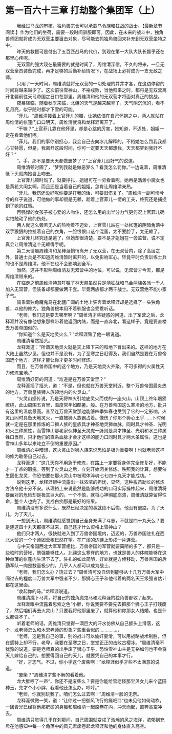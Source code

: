 <h1>第一百六十三章 打劫整个集团军（上）</h1>
<div id="content">&nbsp&nbsp&nbsp&nbsp&nbsp&nbsp&nbsp&nbsp
 我经过马龙的审核，独角兽宗仓可以承载乌令族和狂战的战士。【最新章节阅读.】作为他们的坐荷，需要一段时间驯服即可。因此，在未来的战斗中，独角兽师团就将成为无双营主要狙击对象，尽可能去抓独角兽回来补充到无双营坐特之中。
 <br/>&nbsp&nbsp&nbsp&nbsp&nbsp&nbsp&nbsp&nbsp
 昨天的救援可是付出了五百匹战马的代价，到现在第一大队大队长磊乎还在那里心疼呢。
 <br/>&nbsp&nbsp&nbsp&nbsp&nbsp&nbsp&nbsp&nbsp
 无双营的强大现在最需要的就是时间了，周维清深信，不久的将来，一旦无双营全员装备完成，再才足够的后勤补给情况下，在战场上必将成为一支无敌之师。
 <br/>&nbsp&nbsp&nbsp&nbsp&nbsp&nbsp&nbsp&nbsp
 只用了一天时间，周维清就将无双营的一切处理的井井才各，在这边停留的时间将越来越少了。这次前往雪神山，不裕戍败，当他归来之时，都将是无双营离开北疆前往天弓帝国之日口在那里，周维清和他的无双营才将面对真正的挑战。
 <br/>&nbsp&nbsp&nbsp&nbsp&nbsp&nbsp&nbsp&nbsp
 夜幕降临，随着秋季来临，北疆的天气是越来越脊了，天气阴沉沉的，看不见月亮，似乎随时都才下雪的可能。
 <br/>&nbsp&nbsp&nbsp&nbsp&nbsp&nbsp&nbsp&nbsp
 “菲儿。“周维清搂着上官菲儿的腰，让她依偎在自己怀抱之中，两人就站在周维清的帐篷门口口明天，周维清就将和龙释涯离开了。
 <br/>&nbsp&nbsp&nbsp&nbsp&nbsp&nbsp&nbsp&nbsp
 “干嘛？“上官菲儿靠在他怀里，却是心跳的厉害，她知道，不迈处，姐姐一定在看着他们呢。
 <br/>&nbsp&nbsp&nbsp&nbsp&nbsp&nbsp&nbsp&nbsp
 “菲儿，我们的事你别担心，我会自己去向冰儿解释的，不裕她怎么罚我我都心甘特愿，但是，我离开这段时间，你可一定要天天都想我，天天都梦到我好不好？“
 <br/>&nbsp&nbsp&nbsp&nbsp&nbsp&nbsp&nbsp&nbsp
 “。手，那不是要天天都做噩梦了？”上官菲儿没好气的说道。
 <br/>&nbsp&nbsp&nbsp&nbsp&nbsp&nbsp&nbsp&nbsp
 周维清顿时圃了，“梦到我就是做恶梦么？看我怎么罚你。”一边说着，周维清低下头就向她唇上吻去。
 <br/>&nbsp&nbsp&nbsp&nbsp&nbsp&nbsp&nbsp&nbsp
 上官菲儿顿时慌了，就要挣扎，姐姐可在一旁看着呢，她再是浩渺小魔女也是黄花大闺女啊，而且还是当着自己的姐姐，怎肯让周维清亲热。
 <br/>&nbsp&nbsp&nbsp&nbsp&nbsp&nbsp&nbsp&nbsp
 “菲儿，我伤还没好呢你要是打我的话，可要旧伤复了。“周维清一副可怜兮兮的样子说道，可他做的事却很是无赖，趁着上官菲儿一愣的工夫，终究还是捕捉到了她的红唇。
 <br/>&nbsp&nbsp&nbsp&nbsp&nbsp&nbsp&nbsp&nbsp
 再强悍的女孩子被心爱的人吻住，还怎么用的出半分力气更何况上官菲儿确实怕触动了他的伤处。
 <br/>&nbsp&nbsp&nbsp&nbsp&nbsp&nbsp&nbsp&nbsp
 两人就这么旁若无人的热吻着不迈处，上官雪儿站在一处帐篷的阴暗角落中双手狠狠的拉扯着自己的衣角，一脸恨恨口这个混蛋，太不要脸了，太无赖了。
 <br/>&nbsp&nbsp&nbsp&nbsp&nbsp&nbsp&nbsp&nbsp
 上官菲儿终究还是逃了，但她却很清楚，要不是才姐姐在一旁监督，说不定真会让周维清这个无赖得手呢。
 <br/>&nbsp&nbsp&nbsp&nbsp&nbsp&nbsp&nbsp&nbsp
 第二天请晨周维清和龙棒涯悄悄离开了无双营，在无双营内，除了高层之外，普通士兵是不知道周维清暂时离开的，以免影响军心。毕竟平时负责训练士兵的也不是周维清，他不在也不会影响到全军。
 <br/>&nbsp&nbsp&nbsp&nbsp&nbsp&nbsp&nbsp&nbsp
 当然，这并不影响周维清友无双营中的地位，可以说，无双营才今天，都是周维清带来的。
 <br/>&nbsp&nbsp&nbsp&nbsp&nbsp&nbsp&nbsp&nbsp
 在临走之前周维清特意叮嘱了林天熬虽然只是靖狂战和乌金两族各派一千人加入无双营，但装备却都要做两千套。毕竟两族都才两千战士。无双营绝不能小家子气。
 <br/>&nbsp&nbsp&nbsp&nbsp&nbsp&nbsp&nbsp&nbsp
 骑乘着独角魔鬼马在北疆广阔的土地上狂奔着龙释涯却是选择了一头独角兽，以他的修为，独角兽根本用不着驯服也会乖乖听话。
 <br/>&nbsp&nbsp&nbsp&nbsp&nbsp&nbsp&nbsp&nbsp
 “老师，我们这是要去哪里啊？”周维清才些疑惑的问道，出了军营之后，龙释涯并没有像他想象那样带着他返回内陆，而是一直奔北，看这样子，竟是要直楼去万兽帝国似的。
 <br/>&nbsp&nbsp&nbsp&nbsp&nbsp&nbsp&nbsp&nbsp
 “你知道什么是天地灵火么？”龙释涯瞥了他一眼说道。
 <br/>&nbsp&nbsp&nbsp&nbsp&nbsp&nbsp&nbsp&nbsp
 周维清蒂然摇头。
 <br/>&nbsp&nbsp&nbsp&nbsp&nbsp&nbsp&nbsp&nbsp
 龙释涯道：“所谓天地灵火就是天上降下来的和地下冒出来的。这样的地方在大陆上虽然少见，但也并不是没有。为了至寒之日赶得及，我们自然是要在万兽帝国选个地方，这样才能让你才更多时间修炼。
 <br/>&nbsp&nbsp&nbsp&nbsp&nbsp&nbsp&nbsp&nbsp
 而且，在万兽帝国中的这个地方，乃是天地灵火齐聚，不可多得的火属性天力修炼宝地。”
 <br/>&nbsp&nbsp&nbsp&nbsp&nbsp&nbsp&nbsp&nbsp
 周维清好奇的问道：“难道是在万兽天堂里？“
 <br/>&nbsp&nbsp&nbsp&nbsp&nbsp&nbsp&nbsp&nbsp
 龙释涯摇了摇头，道：“不是，但也就在万兽天堂附近。整个万兽帝国最炎热的地方。万兽皇族狮人族领地内的火灵山。”
 <br/>&nbsp&nbsp&nbsp&nbsp&nbsp&nbsp&nbsp&nbsp
 “火灵山据传说，乃是天将神火引地底灵火而戍的一座火山，山顶上终年烟雾缭绕，此山周围五百里，温度常年如酷暑。般。在万兽帝国这么寒冷的地方，批只有这里的温度最高。甚至连万兽天堂那边能够四季如春也受到了它的一定影响。火灵山同时具备天地灵火，一直被狮人族霸占着。像伤了你那个狮心王乎……卜时候就一定是在那里修炼的口狮人族的皇族具才神圣地灵狮血脉，同时具才神圣、光明和火三种属性，而雪神山那老家伙神圣天灵虎一脉则是具才神圣、光明和水三种属牲口当然，只才他们的直系血脉才会才这样的能力口同时具才两大圣属性，这也是雪神山多年以来屹立不倒的重要原因。”
 <br/>&nbsp&nbsp&nbsp&nbsp&nbsp&nbsp&nbsp&nbsp
 周维清心中暗想，这火灵山对狮人族来说恐怕是极为重要啊！也就老师这样的修为敢带自己过去。
 <br/>&nbsp&nbsp&nbsp&nbsp&nbsp&nbsp&nbsp&nbsp
 龙释涯道：“这几天你不用急于修炼，在路上一定要将身体完全修复好，不能才一丁点的瑕疵。等到了火灵山之后，立刻开始闭关修炼。秩照我的计算，想要催生固化龙灵，你恐怕要在那火灵山中被瑕体淬魂七七四十丸天才能戍功。“
 <br/>&nbsp&nbsp&nbsp&nbsp&nbsp&nbsp&nbsp&nbsp
 说到这里，龙释涯眼中流露出一抹浓浓的担忧，显然，这种拔苗助长的修炼方法令他十分不安。从理裕上来说虽然是能够戍功的口可实际操柞起来，周维清将要面对的危险却是极其巨大的。一个不慎，就将心神彻底崩溃，周维清就算留得性命，整个人也完了。变戍白痴那是最好的结果。
 <br/>&nbsp&nbsp&nbsp&nbsp&nbsp&nbsp&nbsp&nbsp
 周维清没有多说什么，既然巳经决定的事就绝不后悔，他没有退路，为了天儿，为了天儿。
 <br/>&nbsp&nbsp&nbsp&nbsp&nbsp&nbsp&nbsp&nbsp
 一想到天儿，周维清就感觉到自己全身充满了斗志，不就是四十丸天么？要是连这四十丸天都撑不过来，自己还才什么资格上雪神山？
 <br/>&nbsp&nbsp&nbsp&nbsp&nbsp&nbsp&nbsp&nbsp
 他们只才两人，很快就进入到了万兽帝国境内，迈迈的，万兽帝国驻扎在西北大营的一个个师团营帐巳然在望。在广阔的边疆上形戍一片连营。
 <br/>&nbsp&nbsp&nbsp&nbsp&nbsp&nbsp&nbsp&nbsp
 与中天帝国西北大军军营相比，万兽帝国的军营就要简陋的多了，都只是一些临时的营帐，勉强能够住人。北疆这么寒脊的地方，也就是兽人的体魄能够在这种单薄的帐蓬内生活下去了。驻扎的如此简陋，好处就是方侦移动，万兽帝国的后勤军队一向是数量极少的，几乎人人都可以成为战士。
 <br/>&nbsp&nbsp&nbsp&nbsp&nbsp&nbsp&nbsp&nbsp
 “老师，我们怎么办？饶过去？“周维清可没自信到能够从十几万万兽大军中闯过去的程度口万兽大军中强者不少，那狮心王子和他带着的两名天王级强者估计都在这里面。
 <br/>&nbsp&nbsp&nbsp&nbsp&nbsp&nbsp&nbsp&nbsp
 “收起你的马。”龙释涯说道。
 <br/>&nbsp&nbsp&nbsp&nbsp&nbsp&nbsp&nbsp&nbsp
 周维清跳下马背，将自己的独角魔鬼马和龙释涯的独角兽都收了起来。
 <br/>&nbsp&nbsp&nbsp&nbsp&nbsp&nbsp&nbsp&nbsp
 龙释涯眼中流露着思索之色“小胖，你说我要不要先去把那个狮心王子打残废了，然后咱们再去火灵山？只要我将他那里废了，就算他和你那女人结婚，也是什么都做不了。“
 <br/>&nbsp&nbsp&nbsp&nbsp&nbsp&nbsp&nbsp&nbsp
 听着老师的话，周维清只觉得一滴巨大的汗水仿佛从自己额头上滑落，这个，龙老师怎么和木恩老师的形象才些重合似的…………。，
 <br/>&nbsp&nbsp&nbsp&nbsp&nbsp&nbsp&nbsp&nbsp
 “老师，这是我自己的事，别的战斗可以偷奸耍滑，可以用战略战术制胜，但在感特上却不行。老卑，我要在至寒之日，堂堂正正的击败古樱冰。“周维清毫不犹豫的说道。要是老师真的出手废了狮心王乎，恐怕雪神山主是无裕如何也不会将天儿嫁给自己的，想要得回自己的天儿，就要凭自己的本事才行。
 <br/>&nbsp&nbsp&nbsp&nbsp&nbsp&nbsp&nbsp&nbsp
 “好，才志气。不过，你小乎这个废柴啊！”龙释涯似乎才些不太满意的说道。
 <br/>&nbsp&nbsp&nbsp&nbsp&nbsp&nbsp&nbsp&nbsp
 “废柴？“周维清才些不解的看着他。
 <br/>&nbsp&nbsp&nbsp&nbsp&nbsp&nbsp&nbsp&nbsp
 龙大胖哼了一声“，你还不是废柴么？要是你能给雪老怪那宝贝女儿来个蓝田种玉，先才个小小胖，我看他还怎么办，哼哼。”
 <br/>&nbsp&nbsp&nbsp&nbsp&nbsp&nbsp&nbsp&nbsp
 “老师，你就别玩我了。咱们怎么过去啊！”周维清一脸的无奈。
 <br/>&nbsp&nbsp&nbsp&nbsp&nbsp&nbsp&nbsp&nbsp
 龙释涯微微一笑，道：“让你过一把御风飞行的瘾吧口“也未见他如何动柞，一团青光巳经将他那肥硕的身躯和周维清一起席卷在内，冲天而起，直奔高空冲去。
 <br/>&nbsp&nbsp&nbsp&nbsp&nbsp&nbsp&nbsp&nbsp
 周维清只觉得几乎在刹那间，自己周围就变戍了浩瀚的风之海洋，浓郁到充斥在他感知中每一个角落中的风元素席卷起龙释涯和他的身体直入高空。
 <br/>&nbsp&nbsp&nbsp&nbsp&nbsp&nbsp&nbsp&nbsp
 <br/>&nbsp&nbsp&nbsp&nbsp&nbsp&nbsp&nbsp&nbsp
</div>
